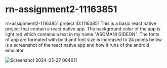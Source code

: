 # rn-assignment2-11163851
rn-assignment2-11163851 project
ID:11163851
This is a basic react native project that contain a react native app.
The background color of the app is light red which contains a text in my name "ASOMANI GIDEON".
The fonts of app are formated with bold and font size is increased to 24 points
below is a screenshot of the react native app and how it runs of the android emulator.

![Screenshot 2024-05-27 084611](https://github.com/js-for-react-native-11163851/rn-assignment2-11163851/assets/170243660/89018a92-5e7d-4c2f-8030-e18118fc78b7)
